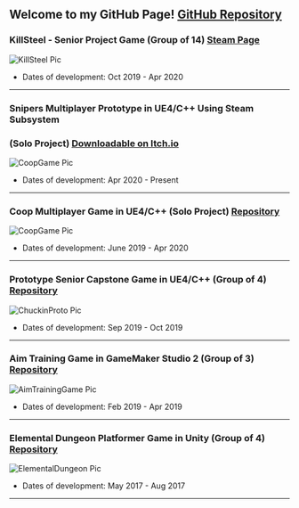 ## Welcome to my GitHub Page! [GitHub Repository](https://github.com/berkbid)

### KillSteel - Senior Project Game (Group of 14) [Steam Page](https://store.steampowered.com/app/1269550/KillSteel/)
![KillSteel Pic](https://berkbid.github.io/Images/KillSteel2.png)
* Dates of development: Oct 2019 - Apr 2020

----

### Snipers Multiplayer Prototype in UE4/C++ Using Steam Subsystem 
### (Solo Project) [Downloadable on Itch.io](https://buleh.itch.io/snipers)
![CoopGame Pic](https://berkbid.github.io/Images/SnipersPic.png)
* Dates of development: Apr 2020 - Present

----

### Coop Multiplayer Game in UE4/C++ (Solo Project) [Repository](https://github.com/berkbid/CoopGame)
![CoopGame Pic](https://berkbid.github.io/Images/CoopGameNew.png)
* Dates of development: June 2019 - Apr 2020

----

### Prototype Senior Capstone Game in UE4/C++ (Group of 4) [Repository](https://github.com/berkbid/ChuckinProto)
![ChuckinProto Pic](https://berkbid.github.io/Images/ChuckinProto.png)
* Dates of development: Sep 2019 - Oct 2019

----

### Aim Training Game in GameMaker Studio 2 (Group of 3) [Repository](https://github.com/berkbid/AimTrainingGame)
![AimTrainingGame Pic](https://berkbid.github.io/Images/AimnGame.png)
* Dates of development: Feb 2019 - Apr 2019

----

### Elemental Dungeon Platformer Game in Unity (Group of 4) [Repository](https://github.com/berkbid/ElementalDungeon)
![ElementalDungeon Pic](https://berkbid.github.io/Images/ElementalDungeon.png)
* Dates of development: May 2017 - Aug 2017

----
